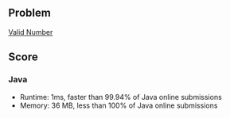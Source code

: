 ## Problem
[Valid Number](https://leetcode.com/problems/valid-number)

## Score
### Java
- Runtime: 1ms, faster than 99.94% of Java online submissions
- Memory: 36 MB, less than 100% of Java online submissions
